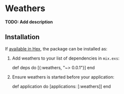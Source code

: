 # Weathers

**TODO: Add description**

## Installation

If [available in Hex](https://hex.pm/docs/publish), the package can be installed as:

  1. Add weathers to your list of dependencies in `mix.exs`:

        def deps do
          [{:weathers, "~> 0.0.1"}]
        end

  2. Ensure weathers is started before your application:

        def application do
          [applications: [:weathers]]
        end

